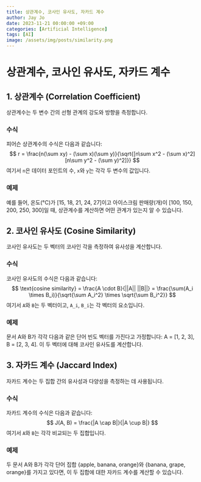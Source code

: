 ```yaml
---
title: 상관계수, 코사인 유사도, 자카드 계수
author: Jay Jo
date: 2023-11-21 00:00:00 +09:00
categories: [Artificial Intelligence]
tags: [AI]
image: /assets/img/posts/similarity.png
---
```



# 상관계수, 코사인 유사도, 자카드 계수

## 1. 상관계수 (Correlation Coefficient)
상관계수는 두 변수 간의 선형 관계의 강도와 방향을 측정합니다.

### 수식
피어슨 상관계수의 수식은 다음과 같습니다:
$$
r = \frac{n(\sum xy) - (\sum x)(\sum y)}{\sqrt{[n\sum x^2 - (\sum x)^2][n\sum y^2 - (\sum y)^2]}}
$$
여기서 `n`은 데이터 포인트의 수, `x`와 `y`는 각각 두 변수의 값입니다.

### 예제
예를 들어, 온도(°C)가 [15, 18, 21, 24, 27]이고 아이스크림 판매량(개)이 [100, 150, 200, 250, 300]일 때, 상관계수를 계산하면 어떤 관계가 있는지 알 수 있습니다.

## 2. 코사인 유사도 (Cosine Similarity)
코사인 유사도는 두 벡터의 코사인 각을 측정하여 유사성을 계산합니다.

### 수식
코사인 유사도의 수식은 다음과 같습니다:
$$
\text{cosine similarity} = \frac{A \cdot B}{||A|| ||B||} = \frac{\sum(A_i \times B_i)}{\sqrt{\sum A_i^2} \times \sqrt{\sum B_i^2}}
$$
여기서 `A`와 `B`는 두 벡터이고, `A_i`, `B_i`는 각 벡터의 요소입니다.

### 예제
문서 A와 B가 각각 다음과 같은 단어 빈도 벡터를 가진다고 가정합니다: A = [1, 2, 3], B = [2, 3, 4]. 이 두 벡터에 대해 코사인 유사도를 계산합니다.

## 3. 자카드 계수 (Jaccard Index)
자카드 계수는 두 집합 간의 유사성과 다양성을 측정하는 데 사용됩니다.

### 수식
자카드 계수의 수식은 다음과 같습니다:
$$
J(A, B) = \frac{|A \cap B|}{|A \cup B|}
$$
여기서 `A`와 `B`는 각각 비교되는 두 집합입니다.

### 예제
두 문서 A와 B가 각각 단어 집합 {apple, banana, orange}와 {banana, grape, orange}를 가지고 있다면, 이 두 집합에 대한 자카드 계수를 계산할 수 있습니다.
